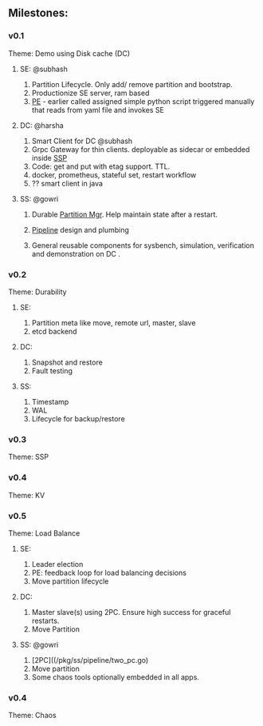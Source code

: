 
## Milestones:

### v0.1
Theme: Demo using Disk cache (DC)

1. SE: @subhash
    
    1. Partition Lifecycle. Only add/ remove partition and bootstrap.
    2. Productionize SE server, ram based
    3. [PE](names.md) - earlier called assigned simple python script
    triggered manually that reads from yaml file and invokes SE

2. DC: @harsha

    1. Smart Client for DC @subhash
    1. Grpc Gateway for thin clients. deployable as sidecar or embedded inside
    [SSP](names.md) 
    2. Code: get and put with etag support. TTL. 
    3. docker, prometheus, stateful set, restart workflow
    5. ?? smart client in java
    
3. SS: @gowri
    
    1. Durable [Partition Mgr](/pkg/ss/partition_mgr.go). Help maintain state
    after a restart.
    
    2. [Pipeline](/pkg/ss/README.md#Pipeline) design and plumbing
    
    3. General reusable components for sysbench, simulation, verification
    and demonstration on DC .


### v0.2
Theme: Durability

1. SE:

    1. Partition meta like move, remote url, master, slave
    1. etcd backend

1. DC:

    1. Snapshot and restore
    1. Fault testing

1. SS:

    1. Timestamp
    1. WAL
    1. Lifecycle for backup/restore
    

### v0.3
Theme: SSP



### v0.4
Theme: KV

    
### v0.5
Theme: Load Balance

1. SE:
    
    1. Leader election
    3. PE: feedback loop for load balancing decisions
    2. Move partition lifecycle

1. DC:

    1. Master slave(s) using 2PC. Ensure high success for graceful restarts.
    1. Move Partition

1. SS: @gowri

    1. [2PC]((/pkg/ss/pipeline/two_pc.go)    
    1. Move partition 
    1. Some chaos tools optionally embedded in all apps.


### v0.4
Theme: Chaos


